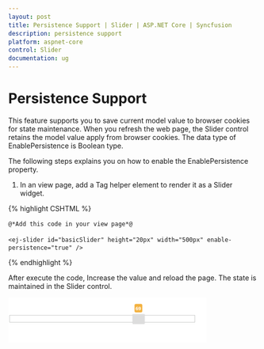 ```yaml
---
layout: post
title: Persistence Support | Slider | ASP.NET Core | Syncfusion
description: persistence support
platform: aspnet-core
control: Slider
documentation: ug
---
```


# Persistence Support

This feature supports you to save current model value to browser cookies for state maintenance. When you refresh the web page, the Slider control retains the model value apply from browser cookies. The data type of EnablePersistence is Boolean type. 

The following steps explains you on how to enable the EnablePersistence property.

1. In an view page, add a Tag helper element to render it as a Slider widget.

{% highlight CSHTML %}

    @*Add this code in your view page*@

    <ej-slider id="basicSlider" height="20px" width="500px" enable-persistence="true" />

{% endhighlight %}

After execute the code, Increase the value and reload the page. The state is maintained in the Slider control.

![](Persistence-Support_images/Persistence-Support_img1.png)



